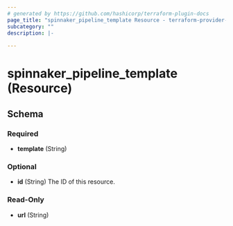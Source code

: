 ```yaml
---
# generated by https://github.com/hashicorp/terraform-plugin-docs
page_title: "spinnaker_pipeline_template Resource - terraform-provider-spinnaker"
subcategory: ""
description: |-
  
---
```


# spinnaker_pipeline_template (Resource)





<!-- schema generated by tfplugindocs -->
## Schema

### Required

- **template** (String)

### Optional

- **id** (String) The ID of this resource.

### Read-Only

- **url** (String)


